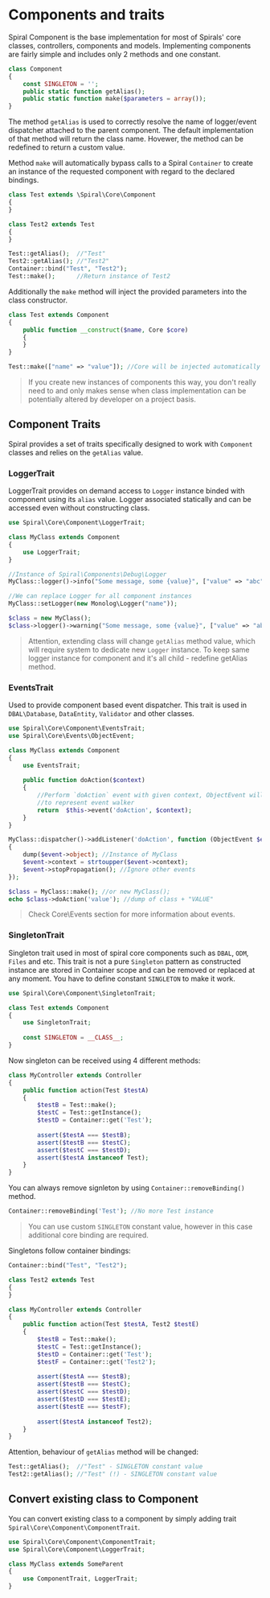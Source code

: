 # Components and traits
Spiral Component is the base implementation for most of Spirals' core classes, controllers, components and models.
Implementing components are fairly simple and includes only 2 methods and one constant. 
```php
class Component
{
    const SINGLETON = '';
    public static function getAlias();
    public static function make($parameters = array());
}
```
The method `getAlias` is used to correctly resolve the name of logger/event dispatcher attached to the parent component. The default implementation of that method will return the class name. Hovewer, the method can be redefined to return a custom value.

Method `make` will automatically bypass calls to a Spiral `Container` to create an instance of the requested component with regard to the declared bindings.
```php
class Test extends \Spiral\Core\Component
{
}

class Test2 extends Test
{
}

Test::getAlias();  //"Test"
Test2::getAlias(); //"Test2"
Container::bind("Test", "Test2");
Test::make();      //Return instance of Test2
```
Additionally the `make` method will inject the provided parameters into the class constructor.
```php
class Test extends Component 
{
    public function __construct($name, Core $core)
    {
    }
}

Test::make(["name" => "value"]); //Core will be injected automatically by Container
```
> If you create new instances of components this way, you don't really need to and only makes sense when class implementation can be potentially altered by developer on a project basis.

## Component Traits
Spiral provides a set of traits specifically designed to work with `Component` classes and relies on the `getAlias` value.

### LoggerTrait
LoggerTrait provides on demand access to `Logger` instance binded with component using its `alias` value.
Logger associated statically and can be accessed even without constructing class.
```php
use Spiral\Core\Component\LoggerTrait;

class MyClass extends Component
{
    use LoggerTrait;
}

//Instance of Spiral\Components\Debug\Logger
MyClass::logger()->info("Some message, some {value}", ["value" => "abc"]);

//We can replace Logger for all component instances
MyClass::setLogger(new Monolog\Logger("name"));

$class = new MyClass();
$class->logger()->warning("Some message, some {value}", ["value" => "abc"]); //Instance of Monolog\Logger
```
> Attention, extending class will change `getAlias` method value, which will require system to dedicate new
`Logger` instance. To keep same logger instance for component and it's all child - redefine getAlias method.

### EventsTrait
Used to provide component based event dispatcher. This trait is used in `DBAL\Database`, `DataEntity`, `Validator`
and other classes.
```php
use Spiral\Core\Component\EventsTrait;
use Spiral\Core\Events\ObjectEvent;

class MyClass extends Component
{
    use EventsTrait;
    
    public function doAction($context)
    {   
        //Perform `doAction` event with given context, ObjectEvent will be used 
        //to represent event walker
        return  $this->event('doAction', $context);
    }
}

MyClass::dispatcher()->addListener('doAction', function (ObjectEvent $event) 
{
    dump($event->object); //Instance of MyClass
    $event->context = strtoupper($event->context);
    $event->stopPropagation(); //Ignore other events
});

$class = MyClass::make(); //or new MyClass();
echo $class->doAction('value'); //dump of class + "VALUE"
```
> Check Core\Events section for more information about events.

### SingletonTrait
Singleton trait used in most of spiral core components such as `DBAL`, `ODM`, `Files` and etc. This trait is not a
pure `Singleton` pattern as constructed instance are stored in Container scope and can be removed or replaced at
any moment. You have to define constant `SINGLETON` to make it work.
```php
use Spiral\Core\Component\SingletonTrait;

class Test extends Component
{
    use SingletonTrait;
    
    const SINGLETON = __CLASS__;
}
```
Now singleton can be received using 4 different methods:
```php
class MyController extends Controller
{
    public function action(Test $testA)
    {
        $testB = Test::make();
        $testC = Test::getInstance();
        $testD = Container::get('Test');
        
        assert($testA === $testB);
        assert($testB === $testC);
        assert($testC === $testD);
        assert($testA instanceof Test);
    }
}
```
You can always remove signleton by using `Container::removeBinding()` method.
```php
Container::removeBinding('Test'); //No more Test instance
```
> You can use custom `SINGLETON` constant value, however in this case additional core binding are required.


Singletons follow container bindings:
```php
Container::bind("Test", "Test2");
```
```php
class Test2 extends Test
{
}
```
```php
class MyController extends Controller
{
    public function action(Test $testA, Test2 $testE)
    {
        $testB = Test::make();
        $testC = Test::getInstance();
        $testD = Container::get('Test');
        $testF = Container::get('Test2');
    
        assert($testA === $testB);
        assert($testB === $testC);
        assert($testC === $testD);
        assert($testD === $testE);
        assert($testE === $testF);
    
        assert($testA instanceof Test2);
    }
}
```
Attention, behaviour of `getAlias` method will be changed:
```php
Test::getAlias();  //"Test" - SINGLETON constant value
Test2::getAlias(); //"Test" (!) - SINGLETON constant value
```
## Convert existing class to Component
You can convert existing class to a component by simply adding trait `Spiral\Core\Component\ComponentTrait`.
```php
use Spiral\Core\Component\ComponentTrait;
use Spiral\Core\Component\LoggerTrait;

class MyClass extends SomeParent 
{
    use ComponentTrait, LoggerTrait;
}
```
